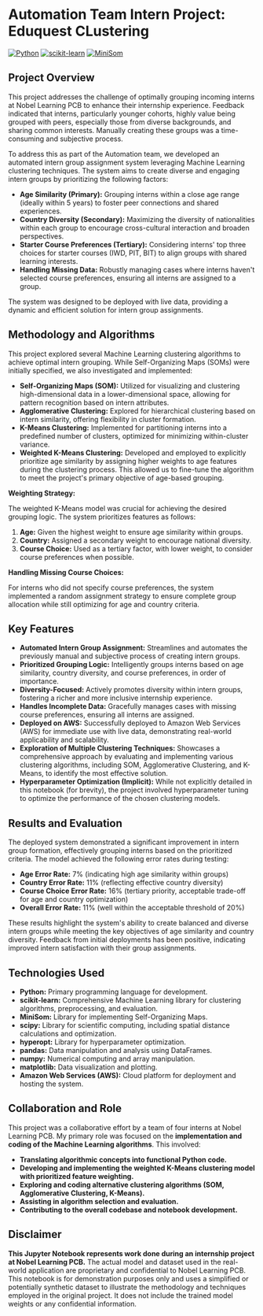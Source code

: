 # Automation Team Intern Project: Eduquest CLustering

[![Python](https://img.shields.io/badge/Python-3.x-blue.svg)](https://www.python.org/)
[![scikit-learn](https://img.shields.io/badge/scikit--learn-v1.0+-orange.svg)](https://scikit-learn.org/)
[![MiniSom](https://img.shields.io/badge/MiniSom-v2.3-brightgreen.svg)](https://github.com/justheuristic/minisom)

## Project Overview

This project addresses the challenge of optimally grouping incoming interns at Nobel Learning PCB to enhance their internship experience.  Feedback indicated that interns, particularly younger cohorts, highly value being grouped with peers, especially those from diverse backgrounds, and sharing common interests.  Manually creating these groups was a time-consuming and subjective process.

To address this as part of the Automation team, we developed an automated intern group assignment system leveraging Machine Learning clustering techniques. The system aims to create diverse and engaging intern groups by prioritizing the following factors:

* **Age Similarity (Primary):** Grouping interns within a close age range (ideally within 5 years) to foster peer connections and shared experiences.
* **Country Diversity (Secondary):** Maximizing the diversity of nationalities within each group to encourage cross-cultural interaction and broaden perspectives.
* **Starter Course Preferences (Tertiary):**  Considering interns' top three choices for starter courses (IWD, PIT, BIT) to align groups with shared learning interests.
* **Handling Missing Data:**  Robustly managing cases where interns haven't selected course preferences, ensuring all interns are assigned to a group.

The system was designed to be deployed with live data, providing a dynamic and efficient solution for intern group assignments.


## Methodology and Algorithms

This project explored several Machine Learning clustering algorithms to achieve optimal intern grouping. While Self-Organizing Maps (SOMs) were initially specified, we also investigated and implemented:

* **Self-Organizing Maps (SOM):**  Utilized for visualizing and clustering high-dimensional data in a lower-dimensional space, allowing for pattern recognition based on intern attributes.
* **Agglomerative Clustering:**  Explored for hierarchical clustering based on intern similarity, offering flexibility in cluster formation.
* **K-Means Clustering:**  Implemented for partitioning interns into a predefined number of clusters, optimized for minimizing within-cluster variance.
* **Weighted K-Means Clustering:**  Developed and employed to explicitly prioritize age similarity by assigning higher weights to age features during the clustering process. This allowed us to fine-tune the algorithm to meet the project's primary objective of age-based grouping.

**Weighting Strategy:**

The weighted K-Means model was crucial for achieving the desired grouping logic. The system prioritizes features as follows:

1. **Age:**  Given the highest weight to ensure age similarity within groups.
2. **Country:**  Assigned a secondary weight to encourage national diversity.
3. **Course Choice:**  Used as a tertiary factor, with lower weight, to consider course preferences when possible.

**Handling Missing Course Choices:**

For interns who did not specify course preferences, the system implemented a random assignment strategy to ensure complete group allocation while still optimizing for age and country criteria.

## Key Features

* **Automated Intern Group Assignment:**  Streamlines and automates the previously manual and subjective process of creating intern groups.
* **Prioritized Grouping Logic:**  Intelligently groups interns based on age similarity, country diversity, and course preferences, in order of importance.
* **Diversity-Focused:**  Actively promotes diversity within intern groups, fostering a richer and more inclusive internship experience.
* **Handles Incomplete Data:**  Gracefully manages cases with missing course preferences, ensuring all interns are assigned.
* **Deployed on AWS:**  Successfully deployed to Amazon Web Services (AWS) for immediate use with live data, demonstrating real-world applicability and scalability.
* **Exploration of Multiple Clustering Techniques:**  Showcases a comprehensive approach by evaluating and implementing various clustering algorithms, including SOM, Agglomerative Clustering, and K-Means, to identify the most effective solution.
* **Hyperparameter Optimization (Implicit):** While not explicitly detailed in this notebook (for brevity), the project involved hyperparameter tuning to optimize the performance of the chosen clustering models.

## Results and Evaluation

The deployed system demonstrated a significant improvement in intern group formation, effectively grouping interns based on the prioritized criteria.  The model achieved the following error rates during testing:

* **Age Error Rate:** 7% (indicating high age similarity within groups)
* **Country Error Rate:** 11% (reflecting effective country diversity)
* **Course Choice Error Rate:** 16% (tertiary priority, acceptable trade-off for age and country optimization)
* **Overall Error Rate:** 11% (well within the acceptable threshold of 20%)

These results highlight the system's ability to create balanced and diverse intern groups while meeting the key objectives of age similarity and country diversity.  Feedback from initial deployments has been positive, indicating improved intern satisfaction with their group assignments.

## Technologies Used

* **Python:**  Primary programming language for development.
* **scikit-learn:**  Comprehensive Machine Learning library for clustering algorithms, preprocessing, and evaluation.
* **MiniSom:**  Library for implementing Self-Organizing Maps.
* **scipy:**  Library for scientific computing, including spatial distance calculations and optimization.
* **hyperopt:**  Library for hyperparameter optimization.
* **pandas:**  Data manipulation and analysis using DataFrames.
* **numpy:**  Numerical computing and array manipulation.
* **matplotlib:**  Data visualization and plotting.
* **Amazon Web Services (AWS):**  Cloud platform for deployment and hosting the system.

## Collaboration and Role

This project was a collaborative effort by a team of four interns at Nobel Learning PCB.  My primary role was focused on the **implementation and coding of the Machine Learning algorithms**.  This involved:

* **Translating algorithmic concepts into functional Python code.**
* **Developing and implementing the weighted K-Means clustering model with prioritized feature weighting.**
* **Exploring and coding alternative clustering algorithms (SOM, Agglomerative Clustering, K-Means).**
* **Assisting in algorithm selection and evaluation.**
* **Contributing to the overall codebase and notebook development.**


## Disclaimer

**This Jupyter Notebook represents work done during an internship project at Nobel Learning PCB.**  The actual model and dataset used in the real-world application are proprietary and confidential to Nobel Learning PCB. This notebook is for demonstration purposes only and uses a simplified or potentially synthetic dataset to illustrate the methodology and techniques employed in the original project.  It does not include the trained model weights or any confidential information.


